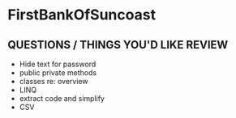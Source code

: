 # FirstBankOfSuncoast

## QUESTIONS / THINGS YOU'D LIKE REVIEW

- Hide text for password
- public private methods
- classes re: overview
- LINQ
- extract code and simplify
- CSV
